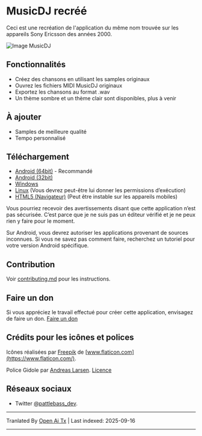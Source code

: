 # MusicDJ recréé

Ceci est une recréation de l'application du même nom trouvée sur les appareils Sony Ericsson des années 2000.

![Image MusicDJ](https://user-images.githubusercontent.com/49322676/198876697-d3a7e75d-c21b-44d5-90d2-3104591055af.jpg)


## Fonctionnalités
* Créez des chansons en utilisant les samples originaux
* Ouvrez les fichiers MIDI MusicDJ originaux
* Exportez les chansons au format .wav
* Un thème sombre et un thème clair sont disponibles, plus à venir

## À ajouter
* Samples de meilleure qualité
* Tempo personnalisé

## Téléchargement

* [Android (64bit)](https://github.com/pattlebass/Music-Dj/releases/latest/download/MusicDJ_64bit.apk) - Recommandé 
* [Android (32bit)](https://github.com/pattlebass/Music-Dj/releases/latest/download/MusicDJ_32bit.apk)
* [Windows](https://github.com/pattlebass/Music-Dj/releases/latest/download/MusicDJ.Windows.zip)
* [Linux](https://github.com/pattlebass/Music-Dj/releases/latest/download/MusicDJ.Linux.zip) (Vous devrez peut-être lui donner les permissions d’exécution)
* [HTML5 (Navigateur)](https://pattlebass.itch.io/musicdj) (Peut être instable sur les appareils mobiles)

Vous pourriez recevoir des avertissements disant que cette application n’est pas sécurisée. C’est parce que je ne suis pas un éditeur vérifié et je ne peux rien y faire pour le moment.

Sur Android, vous devrez autoriser les applications provenant de sources inconnues. Si vous ne savez pas comment faire, recherchez un tutoriel pour votre version Android spécifique.

## Contribution
Voir [contributing.md](https://github.com/pattlebass/Music-DJ/blob/main/CONTRIBUTING.md) pour les instructions.

## Faire un don
Si vous appréciez le travail effectué pour créer cette application, envisagez de faire un don.
[Faire un don](https://www.paypal.me/pattlebass)

## Crédits pour les icônes et polices
Icônes réalisées par [Freepik](https://www.flaticon.com/authors/freepik) de [www.flaticon.com](https://www.flaticon.com/).

Police Gidole par [Andreas Larsen](https://twitter.com/larsenwork). [Licence](/assets/fonts/GidoleFont/License.txt)

## Réseaux sociaux
* Twitter [@pattlebass_dev](https://twitter.com/pattlebass_dev).


---

Tranlated By [Open Ai Tx](https://github.com/OpenAiTx/OpenAiTx) | Last indexed: 2025-09-16

---